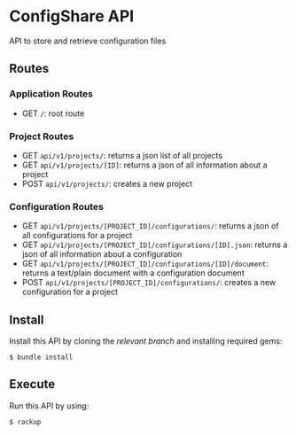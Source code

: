 # ConfigShare API

API to store and retrieve configuration files

## Routes

### Application Routes
- GET `/`: root route

### Project Routes
- GET `api/v1/projects/`: returns a json list of all projects
- GET `api/v1/projects/[ID]`: returns a json of all information about a project
- POST `api/v1/projects/`: creates a new project

### Configuration Routes
- GET `api/v1/projects/[PROJECT_ID]/configurations/`: returns a json of all configurations for a project
- GET `api/v1/projects/[PROJECT_ID]/configurations/[ID].json`: returns a json of all information about a configuration
- GET `api/v1/projects/[PROJECT_ID]/configurations/[ID]/document`: returns a text/plain document with a configuration document
- POST `api/v1/projects/[PROJECT_ID]/configurations/`: creates a new configuration for a project

## Install

Install this API by cloning the *relevant branch* and installing required gems:

    $ bundle install

## Execute

Run this API by using:

    $ rackup
